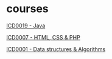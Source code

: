 # courses

[ICD0019 - Java](https://bitbucket.org/kmulle23ico/icd0019/src/master/)

[ICD0007 - HTML, CSS & PHP](https://bitbucket.org/kmulle23ico/icd0007/src/main/)

[ICD0001 - Data structures & Algorithms](https://bitbucket.org/kmulle23ico/workspace/projects/IC2)

